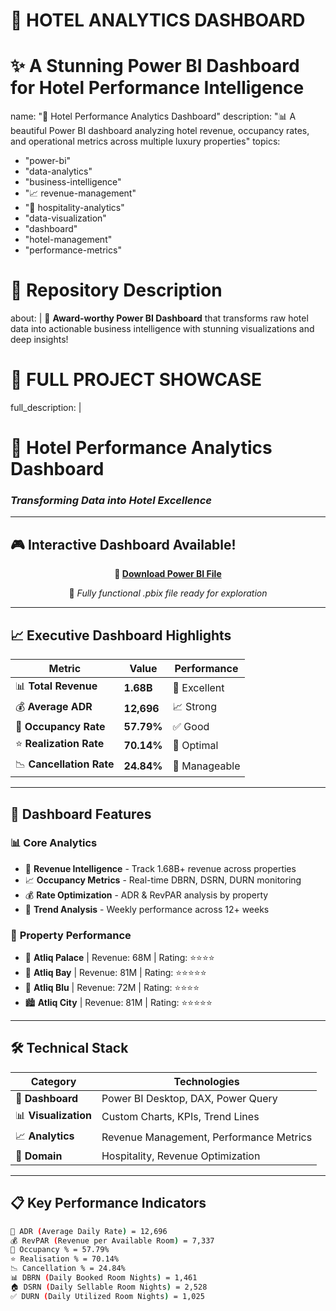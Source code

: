 # 🏨 HOTEL ANALYTICS DASHBOARD
# ✨ A Stunning Power BI Dashboard for Hotel Performance Intelligence

name: "🏨 Hotel Performance Analytics Dashboard"
description: "📊 A beautiful Power BI dashboard analyzing hotel revenue, occupancy rates, and operational metrics across multiple luxury properties"
topics:
  - "power-bi"
  - "data-analytics"
  - "business-intelligence"
  - "📈 revenue-management"
  - "🏨 hospitality-analytics"
  - "data-visualization"
  - "dashboard"
  - "hotel-management"
  - "performance-metrics"

# 🌟 Repository Description
about: |
  🚀 **Award-worthy Power BI Dashboard** that transforms raw hotel data into actionable business intelligence with stunning visualizations and deep insights!

# 🎯 FULL PROJECT SHOWCASE
full_description: |
  # 🏨 Hotel Performance Analytics Dashboard
  ### *Transforming Data into Hotel Excellence*
  
  ---

  ## 🎮 **Interactive Dashboard Available!**
  
  <div align="center">
  
  **📁 [Download Power BI File](Hotel_Dashboard.pbix)**
  
  🎯 *Fully functional .pbix file ready for exploration*
  
  </div>

  ---

  ## 📈 **Executive Dashboard Highlights**
  
  | Metric | Value | Performance |
  |--------|-------|-------------|
  | 📊 **Total Revenue** | **1.68B** | 🎯 Excellent |
  | 💰 **Average ADR** | **12,696** | 📈 Strong |
  | 🏨 **Occupancy Rate** | **57.79%** | ✅ Good |
  | ⭐ **Realization Rate** | **70.14%** | 💪 Optimal |
  | 📉 **Cancellation Rate** | **24.84%** | 🔄 Manageable |

  ---

  ## 🎨 **Dashboard Features**

  ### 📊 **Core Analytics**
  - 🎯 **Revenue Intelligence** - Track 1.68B+ revenue across properties
  - 📈 **Occupancy Metrics** - Real-time DBRN, DSRN, DURN monitoring
  - 💰 **Rate Optimization** - ADR & RevPAR analysis by property
  - 📅 **Trend Analysis** - Weekly performance across 12+ weeks

  ### 🏨 **Property Performance**
  - 🏰 **Atliq Palace** | Revenue: 68M | Rating: ⭐⭐⭐⭐
  - 🌴 **Atliq Bay** | Revenue: 81M | Rating: ⭐⭐⭐⭐⭐
  - 🌊 **Atliq Blu** | Revenue: 72M | Rating: ⭐⭐⭐⭐
  - 🏙️ **Atliq City** | Revenue: 81M | Rating: ⭐⭐⭐⭐⭐

  ---

  ## 🛠 **Technical Stack**

  | Category | Technologies |
  |----------|-------------|
  | 🎨 **Dashboard** | Power BI Desktop, DAX, Power Query |
  | 📊 **Visualization** | Custom Charts, KPIs, Trend Lines |
  | 📈 **Analytics** | Revenue Management, Performance Metrics |
  | 🏨 **Domain** | Hospitality, Revenue Optimization |

  ---

  ## 📋 **Key Performance Indicators**

  ```bash
  🎯 ADR (Average Daily Rate) = 12,696
  💰 RevPAR (Revenue per Available Room) = 7,337
  🏨 Occupancy % = 57.79%
  ⭐ Realisation % = 70.14%
  📉 Cancellation % = 24.84%
  📊 DBRN (Daily Booked Room Nights) = 1,461
  🏠 DSRN (Daily Sellable Room Nights) = 2,528
  ✅ DURN (Daily Utilized Room Nights) = 1,025
